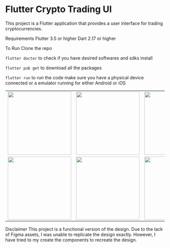 # Flutter Crypto Trading UI
This project is a Flutter application that provides a user interface for trading cryptocurrencies.

Requirements
Flutter 3.5 or higher
Dart 2.17 or higher

To Run 
Clone the repo

`flutter doctor`
to check if you have desired softwares and sdks install

`flutter pub get`
to download all the packages

`flutter run`
to run the code make sure you have a physical device connected or a emulator running for either Android or iOS


<table>
  <tr>
    <td><img src="https://user-images.githubusercontent.com/30745002/235074156-02ff988c-2332-4766-bc54-27258ecfc5a0.png" width="200"></td>
    <td><img src="https://user-images.githubusercontent.com/30745002/235074159-d52dccf0-9ba3-4e99-a8b2-7102c5829e0f.png" width="200"></td>
    <td><img src="https://user-images.githubusercontent.com/30745002/235074162-c2e373ea-72ec-4d3e-b2ac-9c5227dc3704.png" width="200"></td>
  </tr>
  <tr>
    <td><img src="https://user-images.githubusercontent.com/30745002/235074170-3499a422-b9e3-4fce-af68-555c29ca03ff.png" width="200"></td>
    <td><img src="https://user-images.githubusercontent.com/30745002/235074173-2092367e-5e7b-4ce9-b8d9-b6ea7d8287a8.png" width="200"></td>
    <td><img src="https://user-images.githubusercontent.com/30745002/235074176-775f24dc-d67f-4384-8554-c2def7e38377.png" width="200"></td>
  </tr>
</table>



Disclaimer
This project is a functional version of the design. Due to the lack of Figma assets, I was unable to replicate the design exactly. However, I have tried to  my create the components  to recreate the design. 


